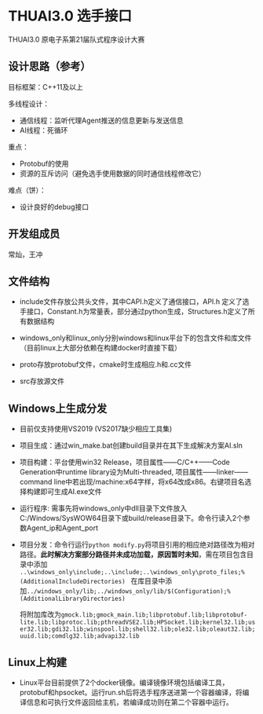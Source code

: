 # THUAI3.0 选手接口

THUAI3.0 原电子系第21届队式程序设计大赛

## 设计思路（参考）

目标框架：C++11及以上

多线程设计：

- 通信线程：监听代理Agent推送的信息更新与发送信息
- AI线程：死循环

重点：

- Protobuf的使用
- 资源的互斥访问（避免选手使用数据的同时通信线程修改它）

难点（饼）：

- 设计良好的debug接口

## 开发组成员

常灿，王冲

## 文件结构

- include文件存放公共头文件，其中CAPI.h定义了通信接口，API.h 定义了选手接口，Constant.h为常量表，部分通过python生成，Structures.h定义了所有数据结构

- windows_only和linux_only分别windows和linux平台下的包含文件和库文件 （目前linux上大部分依赖在构建docker时直接下载）

- proto存放protobuf文件，cmake时生成相应.h和.cc文件

- src存放源文件

## Windows上生成分发

- 目前仅支持使用VS2019  (VS2017缺少相应工具集)

- 项目生成：通过win_make.bat创建build目录并在其下生成解决方案AI.sln

- 项目构建：平台使用win32 Release，项目属性——C/C++——Code Generation中runtime library设为Multi-threaded, 项目属性——linker——command line中若出现/machine:x64字样，将x64改成x86。右键项目名选择构建即可生成AI.exe文件

- 运行程序: 需事先将windows_only中dll目录下文件放入C:/Windows/SysWOW64目录下或build/release目录下。命令行读入2个参数Agent_ip和Agent_port

- 项目分发：命令行运行``` python modify.py ```将项目引用的相应绝对路径改为相对路径。**此时解决方案部分路径并未成功加载，原因暂时未知**，需在项目包含目录中添加 ```..\windows_only\include;..\include;..\windows_only\proto_files;%(AdditionalIncludeDirectories) ```
  在库目录中添加```../windows_only/lib;../windows_only/lib/$(Configuration);%(AdditionalLibraryDirectories)```

  将附加库改为```gmock.lib;gmock_main.lib;libprotobuf.lib;libprotobuf-lite.lib;libprotoc.lib;pthreadVSE2.lib;HPSocket.lib;kernel32.lib;user32.lib;gdi32.lib;winspool.lib;shell32.lib;ole32.lib;oleaut32.lib;uuid.lib;comdlg32.lib;advapi32.lib```

## Linux上构建

- Linux平台目前提供了2个docker镜像。编译镜像环境包括编译工具，protobuf和hpsocket。运行run.sh后将选手程序送进第一个容器编译，将编译信息和可执行文件返回给主机，若编译成功则在第二个容器中运行。
